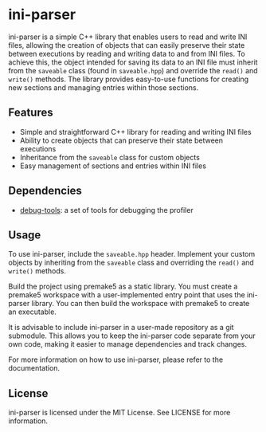# ini-parser

ini-parser is a simple C++ library that enables users to read and write INI files, allowing the creation of objects that can easily preserve their state between executions by reading and writing data to and from INI files. To achieve this, the object intended for saving its data to an INI file must inherit from the `saveable` class (found in `saveable.hpp`) and override the `read()` and `write()` methods. The library provides easy-to-use functions for creating new sections and managing entries within those sections.

## Features

- Simple and straightforward C++ library for reading and writing INI files
- Ability to create objects that can preserve their state between executions
- Inheritance from the `saveable` class for custom objects
- Easy management of sections and entries within INI files

## Dependencies

- [debug-tools](https://github.com/Ismael99Bueno/debug-tools): a set of tools for debugging the profiler

## Usage

To use ini-parser, include the `saveable.hpp` header. Implement your custom objects by inheriting from the `saveable` class and overriding the `read()` and `write()` methods.

Build the project using premake5 as a static library. You must create a premake5 workspace with a user-implemented entry point that uses the ini-parser library. You can then build the workspace with premake5 to create an executable.

It is advisable to include ini-parser in a user-made repository as a git submodule. This allows you to keep the ini-parser code separate from your own code, making it easier to manage dependencies and track changes.

For more information on how to use ini-parser, please refer to the documentation.

## License

ini-parser is licensed under the MIT License. See LICENSE for more information.
